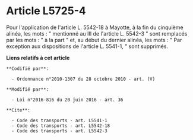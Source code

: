 # Article L5725-4

Pour l'application de l'article L. 5542-18 à Mayotte, à la fin du cinquième alinéa, les mots : " mentionné au III de
l'article L. 5542-3 " sont remplacés par les mots : " à la part " et, au début du dernier alinéa, les mots : " Par exception
aux dispositions de l'article L. 5541-1, " sont supprimés.

**Liens relatifs à cet article**

	**Codifié par**:

	  - Ordonnance n°2010-1307 du 28 octobre 2010 - art. (V)

	**Modifié par**:

	  - Loi n°2016-816 du 20 juin 2016 - art. 36

	**Cite**:

	  - Code des transports - art. L5541-1
	  - Code des transports - art. L5542-18
	  - Code des transports - art. L5542-3
